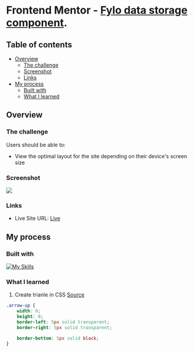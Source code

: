 # Frontend Mentor - [Fylo data storage component](https://www.frontendmentor.io/challenges/fylo-data-storage-component-1dZPRbV5n).

## Table of contents

- [Overview](#overview)
  - [The challenge](#the-challenge)
  - [Screenshot](#screenshot)
  - [Links](#links)
- [My process](#my-process)
  - [Built with](#built-with)
  - [What I learned](#what-i-learned)

## Overview

### The challenge

Users should be able to:

- View the optimal layout for the site depending on their device's screen size

### Screenshot

![](./screenshot.jpg)

### Links

- Live Site URL: [Live](https://solracss.github.io/fem-fylo-data-storage-component/)

## My process

### Built with

[![My Skills](https://skillicons.dev/icons?i=html,css,sass,vscode,vite)](https://skillicons.dev)

### What I learned

1. Create trianle in CSS [Source](https://css-tricks.com/snippets/css/css-triangle/)

```css
.arrow-up {
	width: 0;
	height: 0;
	border-left: 5px solid transparent;
	border-right: 5px solid transparent;

	border-bottom: 5px solid black;
}
```
